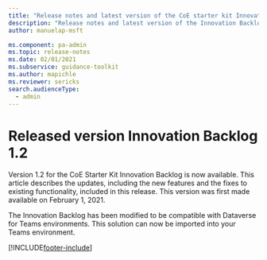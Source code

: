 ```yaml
---
title: "Release notes and latest version of the CoE starter kit Innovation Backlog | MicrosoftDocs"
description: "Release notes and latest version of the Innovation Backlog 1.2"
author: manuelap-msft

ms.component: pa-admin
ms.topic: release-notes
ms.date: 02/01/2021
ms.subservice: guidance-toolkit
ms.author: mapichle
ms.reviewer: sericks
search.audienceType: 
  - admin
---
```


# Released version Innovation Backlog 1.2

Version 1.2 for the CoE Starter Kit Innovation Backlog is now available. This article describes the updates, including the new features and the fixes to existing functionality, included in this release. This version was first made available on February 1, 2021.

The Innovation Backlog has been modified to be compatible with Dataverse for Teams environments. This solution can now be imported into your Teams environment.


[!INCLUDE[footer-include](../../../includes/footer-banner.md)]
